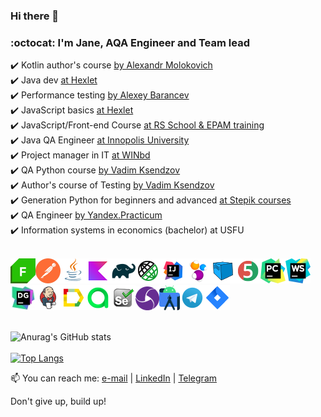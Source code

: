 ### Hi there 👋
### :octocat: I'm Jane, AQA Engineer and Team lead

<!--
https://www.linkedin.com/in/misjane/
-->
:heavy_check_mark: Kotlin author's course <a target="_blank" href="https://webrelab.ru">by Alexandr Molokovich</a></br>
:heavy_check_mark: Java dev <a target="_blank" href="https://ru.hexlet.io/programs/java">at Hexlet</a></br>
:heavy_check_mark: Performance testing <a target="_blank" href="https://software-testing.ru/edu/catalogue/online/64-performance-testing">by Alexey Barancev</a></br>
:heavy_check_mark: JavaScript basics <a target="_blank" href="https://ru.hexlet.io/courses/js-basics">at Hexlet</a></br>
:heavy_check_mark: JavaScript/Front-end Course <a target="_blank" href="https://rollingscopes.com" >at RS School & EPAM training</a></br>
:heavy_check_mark: Java QA Engineer <a target="_blank" href="https://stc.innopolis.university">at Innopolis University</a></br>
:heavy_check_mark: Project manager in IT <a target="_blank" href="https://winbd.ru">at WINbd</a></br>
:heavy_check_mark: QA Python course <a target="_blank" href="https://ksendzov.com">by Vadim Ksendzov</a></br>
:heavy_check_mark: Author's course of Testing <a target="_blank" href="https://ksendzov.com">by Vadim Ksendzov</a></br>
:heavy_check_mark: Generation Python for beginners and advanced <a target="_blank" href="https://stepik.org">at Stepik courses</a></br>
:heavy_check_mark: QA Engineer <a target="_blank" href="https://practicum.yandex.ru/profile/qa-engineer">by Yandex.Practicum</a></br>
:heavy_check_mark: Information systems in economics (bachelor) at USFU </br></br>

![This is an image](/icons/fiddler.png)![This is an image](/icons/postman.png)![This is an image](/icons/Java.png)![This is an image](/icons/kotlin.png)![This is an image](/icons/Gradle.png)![This is an image](/icons/Rest-Assured.png)![This is an image](/icons/Intelij_IDEA.png)![This is an image](/icons/Selenide.png)![This is an image](/icons/Selenoid.png)![This is an image](/icons/JUnit5.png)![This is an image](/icons/PyCharm.png)![This is an image](/icons/WebStorm.png)![This is an image](/icons/DataGrip.png)![This is an image](/icons/Jenkins.png)![This is an image](/icons/Allure_Report.png)![This is an image](/icons/AllureTestOps.png)![This is an image](/icons/Selenium.png)![This is an image](/icons/appium.png)![This is an image](/icons/androidstudio.png)![This is an image](/icons/Telegram.png)![This is an image](/icons/Jira.png)</br></br>

![Anurag's GitHub stats](https://github-readme-stats.vercel.app/api?username=MisJane&show_icons=true&theme=radical) </br></br>
[![Top Langs](https://github-readme-stats.vercel.app/api/top-langs/?username=MisJane&layout=compact&theme=radical)](https://github.com/MisJane/github-readme-stats)

📫 You can reach me: <a href="mailto:qa01234@ya.ru">e-mail</a> | <a href="https://www.linkedin.com/in/MisJane/" rel="nofollow">LinkedIn</a> | <a href="https://t.me/misjane" rel="nofollow">Telegram</a>

Don't give up, build up!

<!--
**MisJane/MisJane** is a ✨ _special_ ✨ repository because its `README.md` (this file) appears on your GitHub profile.

Here are some ideas to get you started:

- 🔭 I’m currently working on ...
- 🌱 I’m currently learning ...
- 👯 I’m looking to collaborate on ...
- 🤔 I’m looking for help with ...
- 💬 Ask me about ...
- 📫 How to reach me: ...
- 😄 Pronouns: ...
- ⚡ Fun fact: ...
-->
